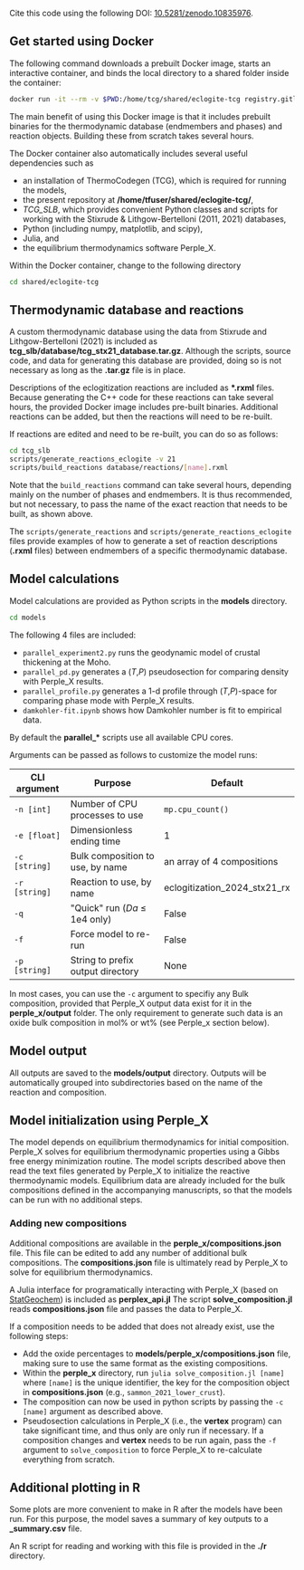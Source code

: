 Cite this code using the following DOI: [10.5281/zenodo.10835976](https://doi.org/10.5281/zenodo.10835976).

## Get started using Docker

The following command downloads a prebuilt Docker image, starts an interactive container, and binds the local directory to a shared folder inside the container:

```bash
docker run -it --rm -v $PWD:/home/tcg/shared/eclogite-tcg registry.gitlab.com/mitchellmcm27/eclogite-tcg
```

The main benefit of using this Docker image is that it includes prebuilt binaries for the thermodynamic database (endmembers and phases) and reaction objects.
Building these from scratch takes several hours.

The Docker container also automatically includes several useful dependencies such as
- an installation of ThermoCodegen (TCG), which is required for running the models,
- the present repository at **/home/tfuser/shared/eclogite-tcg/**,
- *TCG_SLB*, which provides convenient Python classes and scripts for working with the Stixrude & Lithgow-Bertelloni (2011, 2021) databases,
- Python (including numpy, matplotlib, and scipy),
- Julia, and
- the equilibrium thermodynamics software Perple_X.

Within the Docker container, change to the following directory
```bash
cd shared/eclogite-tcg
```

## Thermodynamic database and reactions

A custom thermodynamic database using the data from Stixrude and Lithgow-Bertelloni (2021) is included as **tcg_slb/database/tcg_stx21_database.tar.gz**.
Although the scripts, source code, and data for generating this database are provided, doing so is not necessary as long as the **.tar.gz** file is in place.

Descriptions of the eclogitization reactions are included as **\*.rxml** files.
Because generating the C++ code for these reactions can take several hours, the provided Docker image includes pre-built binaries.
Additional reactions can be added, but then the reactions will need to be re-built.

If reactions are edited and need to be re-built, you can do so as follows:

```bash
cd tcg_slb
scripts/generate_reactions_eclogite -v 21
scripts/build_reactions database/reactions/[name].rxml
```

Note that the ``build_reactions`` command can take several hours, depending mainly on the number of phases and endmembers. It is thus recommended, but not necessary, to pass the name of the exact reaction that needs to be built, as shown above.

The `scripts/generate_reactions` and `scripts/generate_reactions_eclogite` files provide examples of how to generate a set of reaction descriptions (**.rxml** files) between endmembers of a specific thermodynamic database.

## Model calculations

Model calculations are provided as Python scripts in the **models** directory.

```bash
cd models
```

The following 4 files are included:

- `parallel_experiment2.py` runs the geodynamic model of crustal thickening at the Moho.
- `parallel_pd.py` generates a (_T_,_P_) pseudosection for comparing density with Perple_X results.
- `parallel_profile.py` generates a 1-d profile through (_T_,_P_)-space for comparing phase mode with Perple_X results.
- `damkohler-fit.ipynb` shows how Damkohler number is fit to empirical data.

By default the **parallel_\*** scripts use all available CPU cores.

Arguments can be passed as follows to customize the model runs:

| CLI argument    |  Purpose                           | Default                      |
|-----------------|------------------------------------|------------------------------|
|   `-n [int]`    | Number of CPU processes to use     | `mp.cpu_count()`             |
|   `-e [float]`  | Dimensionless ending time          | 1                            |
|   `-c [string]` | Bulk composition to use, by name   | an array of 4 compositions   |
|   `-r [string]` | Reaction to use, by name           | eclogitization_2024_stx21_rx |
|   `-q`          | "Quick" run (_Da_ ≤ 1e4 only)      | False                        |
|   `-f`          | Force model to re-run              | False                        |
|   `-p [string]` | String to prefix output directory  | None                         |

In most cases, you can use the `-c` argument to specifiy any Bulk composition, provided that Perple_X output data exist for it in the **perple_x/output** folder. 
The only requirement to generate such data is an oxide bulk composition in mol% or wt% (see Perple_x section below).

## Model output

All outputs are saved to the **models/output** directory.
Outputs will be automatically grouped into subdirectories based on the name of the reaction and composition.

## Model initialization using Perple_X

The model depends on equilibrium thermodynamics for initial composition.
Perple_X solves for equilibrium thermodynamic properties using a Gibbs free energy minimization routine.
The model scripts described above then read the text files generated by Perple_X to initialize the reactive thermodynamic models.
Equilibrium data are already included for the bulk compositions defined in the accompanying manuscripts, so that the models can be run with no additional steps.

### Adding new compositions

Additional compositions are available in the **perple_x/compositions.json** file.
This file can be edited to add any number of additional bulk compositions.
The **compositions.json** file is ultimately read by Perple_X to solve for equilibrium thermodynamics.

A Julia interface for programatically interacting with Perple_X (based on [StatGeochem](https://osf.io/tjhmw/)) is included as **perplex_api.jl**
The script **solve_composition.jl** reads **compositions.json** file and passes the data to Perple_X.

If a composition needs to be added that does not already exist, use the following steps:

- Add the oxide percentages to **models/perple_x/compositions.json** file, making sure to use the same format as the existing compositions.
- Within the **perple_x** directory, run `julia solve_composition.jl [name]` where `[name]` is the unique identifier, the key for the composition object in **compositions.json** (e.g., `sammon_2021_lower_crust`).
- The composition can now be used in python scripts by passing the `-c [name]` argument as described above.
- Pseudosection calculations in Perple_X (i.e., the **vertex** program) can take significant time, and thus only are only run if necessary. If a composition changes and **vertex** needs to be run again, pass the `-f` argument to `solve_composition` to force Perple_X to re-calculate everything from scratch.

## Additional plotting in R

Some plots are more convenient to make in R after the models have been run.
For this purpose, the model saves a summary of key outputs to a **_summary.csv** file.

An R script for reading and working with this file is provided in the **./r** directory.
